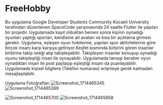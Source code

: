 # FreeHobby
 Bu uygulama Google Developer Students Community Kocaeli University  tarafından düzenlenen SpaceCode yarışmasında 24 saatte Flutter ile  yapılan bir projedir.
 Uygulamada kayıt olduktan hemen sonra kişinin oynadığı oyunları yaptığı sporları, kendisine ait avatarı ve kısa bir açıklama girmesi gerekir.
 Uygulama, eşleşen oyun hobilerine, yapılan spor aktivitelerine göre birçok insanı karşı karşıya getiriyor.Keşfet kısmında birbirini gören insanlar birbirine takip isteği atıp takipleşebilir. Takipleşen insanlar konuşup oynadığı  
  oyunu takipleştiği insan ile oynayabilir. 
 Uygulamada tanışıp beraber oyun oynadıkları insan ile post paylaşıp eşleştiği insanı da puanlayabilir.
 Uygulamada kişisel bilgilere (Telefon numarası) erişmeye gerek kalmadan mesajlaşılabilir.

 Uygulama Fotoğrafları
![Screenshot_1714465345](https://github.com/MuhammetCakirr/FreeHobby/assets/100643237/a7a433d0-9446-47aa-961b-a17b1bf78317) ![Screenshot_1714465369](https://github.com/MuhammetCakirr/FreeHobby/assets/100643237/5774dd08-671a-4a97-b525-303de3da1f4a)

![Screenshot_1714465700](https://github.com/MuhammetCakirr/FreeHobby/assets/100643237/30ad8c2e-d4f1-4adb-b745-362be549413b) ![Screenshot_1714465858](https://github.com/MuhammetCakirr/FreeHobby/assets/100643237/e48955d0-3910-4591-bb06-8100495c1776)

 

